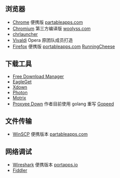 ## 浏览器

* [Chrome](https://www.google.cn/chrome/?standalone=1) 便携版 [partableapps.com](https://portableapps.com/apps/internet/google_chrome_portable)
* [Chromium](https://www.chromium.org/) 第三方编译版 [woolyss.com](https://chromium.woolyss.com/)
* [chrlauncher](https://www.henrypp.org/product/chrlauncher)
* [Vivaldi](https://vivaldi.com/) Opera 原团队成员打造
* [Firefox](https://www.mozilla.org/) 便携版 [portableapps.com](https://portableapps.com/apps/internet/firefox_portable) [RunningCheese](https://github.com/runningcheese/RunningCheese-Firefox)

## 下载工具

* [Free Download Manager](https://www.freedownloadmanager.org/)
* [EagleGet](http://www.eagleget.com/)
* [Xdown](https://xdown.org/)
* [Photon](https://github.com/alanzhangzm/Photon)
* [Motrix](https://github.com/agalwood/Motrix)
* [Proxyee Down](https://github.com/proxyee-down-org/proxyee-down) 作者目前使用 golang 重写 [Gopeed](https://github.com/monkeyWie/gopeed)

## 文件传输

* [WinSCP](https://winscp.net/) 便携版本 [partableapps.com](https://portableapps.com/apps/internet/winscp_portable) 

## 网络调试

* [Wireshark](https://www.wireshark.org/) 便携版本 [portapps.io](https://portapps.io/app/wireshark-portable/)
* [Fiddler](https://www.telerik.com/fiddler/)
